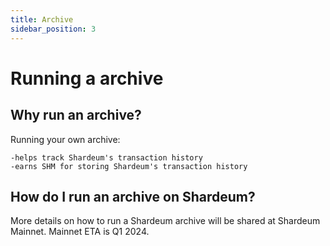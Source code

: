 ```yaml
---
title: Archive
sidebar_position: 3
---
```


# Running a archive

## Why run an archive?

Running your own archive:

    -helps track Shardeum's transaction history
    -earns SHM for storing Shardeum's transaction history

## How do I run an archive on Shardeum?

More details on how to run a Shardeum archive will be shared at Shardeum Mainnet.
Mainnet ETA is Q1 2024.
